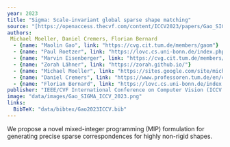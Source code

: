 ```yaml
---
year: 2023
title: "Sigma: Scale-invariant global sparse shape matching"
source: "[https://openaccess.thecvf.com/content/ICCV2023/papers/Gao_SIGMA_Scale-Invariant_Global_Sparse_Shape_Matching_ICCV_2023_paper.pdf]"
authors:
 Michael Moeller, Daniel Cremers, Florian Bernard
  - {name: "Maolin Gao", link: "https://cvg.cit.tum.de/members/gaom"}
  - {name: "Paul Roetzer", link: "https://lovc.cs.uni-bonn.de/index.php/team/paul-roetzer/"}
  - {name: "Marvin Eisenberger", link: "https://cvg.cit.tum.de/members/eisenber"}
  - {name: "Zorah Lähner", link: "https://zorah.github.io/"}
  - {name: "Michael Moeller", link: "https://sites.google.com/site/michaelmoellermath"}
  - {name: "Daniel Cremers", link: "https://www.professoren.tum.de/en/cremers-daniel"}
  - {name: "Florian Bernard", link: "https://lovc.cs.uni-bonn.de/index.php/team/florian-bernard/"}
publisher: "IEEE/CVF International Conference on Computer Vision (ICCV 2023)"
image: "data/images/Gao_SIGMA_ICCV_2023.png"
links:
  BibTeX: "data/bibtex/Gao2023ICCV.bib"
---
```

We propose a novel mixed-integer programming (MIP) formulation for generating precise sparse correspondences for highly non-rigid shapes.
